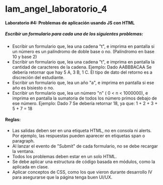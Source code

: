 # lam_angel_laboratorio_4
#### Laboratorio #4: Problemas de aplicación usando JS con HTML
##### Escribir un formulario para cada una de los siguientes problemas:
* Escribir un formulario que, lea una cadena "t", e imprima en pantalla  si un número es un palíndromo de doble base o no. (Palíndromo en base 10 y base 2)
* Escribir un formulario que, lea una cadena "t", e imprima en pantalla la cantidad de caracteres de la cadena.
Ejemplo: Dado AABBBACAA
Se debería retornar que hay 5 A, 3 B, 1 C. El tipo de dato del retorno es a discreción del estudiante.
* Escribir un formulario que, lea un año "a", e imprima en pantalla si ese año es bisiesto o no.
* Escribir un formulario que, lea un número "n" ( 0 < n < 1000000), e imprima en pantalla la sumatoria de todos los número primos debajo de ese número.
Ejemplo: Dado 7
Se debería retornar 18, ya que: 1 + 2 + 3 + 5 + 7 = 18

#### Reglas:
* Las salidas deben ser en una etiqueta HTML, no en consola ni alerts. Por ejemplo, las respuestas pueden aparecer en etiquetas span o paragraph.
* Al lanzar el evento de "Submit" de cada formulario, no se debe recargar la ventana.
* Todos los problemas deben estar en un solo HTML.
* Se debe aplicar una estructura de código basada en módulos, como la aplicada en clase.
* Aplicar conceptos de CSS, como los que vieron durante desarrollo IV para asegurarse que la página tenga buen UI/UX.
